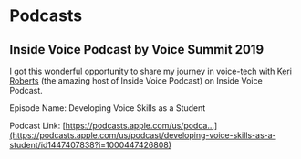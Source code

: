 # Podcasts

## Inside Voice Podcast by Voice Summit 2019

I got this wonderful opportunity to share my journey in voice-tech with [Keri Roberts]( https://twitter.com/kerinroberts) (the amazing host of Inside Voice Podcast) on Inside Voice Podcast.

Episode Name: Developing Voice Skills as a Student

Podcast Link: [https://podcasts.apple.com/us/podca...](https://podcasts.apple.com/us/podcast/developing-voice-skills-as-a-student/id1447407838?i=1000447426808)

